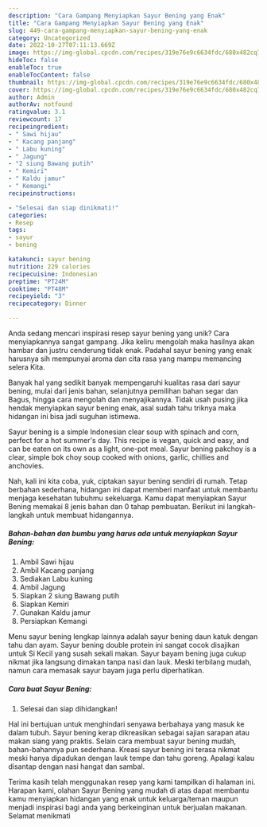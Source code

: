 ```yaml
---
description: "Cara Gampang Menyiapkan Sayur Bening yang Enak"
title: "Cara Gampang Menyiapkan Sayur Bening yang Enak"
slug: 449-cara-gampang-menyiapkan-sayur-bening-yang-enak
category: Uncategorized
date: 2022-10-27T07:11:13.669Z
image: https://img-global.cpcdn.com/recipes/319e76e9c6634fdc/680x482cq70/sayur-bening-foto-resep-utama.jpg
hideToc: false
enableToc: true
enableTocContent: false
thumbnail: https://img-global.cpcdn.com/recipes/319e76e9c6634fdc/680x482cq70/sayur-bening-foto-resep-utama.jpg
cover: https://img-global.cpcdn.com/recipes/319e76e9c6634fdc/680x482cq70/sayur-bening-foto-resep-utama.jpg
author: Admin
authorAv: notfound
ratingvalue: 3.1
reviewcount: 17
recipeingredient:
- " Sawi hijau"
- " Kacang panjang"
- " Labu kuning"
- " Jagung"
- "2 siung Bawang putih"
- " Kemiri"
- " Kaldu jamur"
- " Kemangi"
recipeinstructions:

- "Selesai dan siap dinikmati!"
categories:
- Resep
tags:
- sayur
- bening

katakunci: sayur bening 
nutrition: 229 calories
recipecuisine: Indonesian
preptime: "PT24M"
cooktime: "PT48M"
recipeyield: "3"
recipecategory: Dinner

---
```





Anda sedang mencari inspirasi resep sayur bening yang unik? Cara menyiapkannya sangat gampang. Jika keliru mengolah maka hasilnya akan hambar dan justru cenderung tidak enak. Padahal sayur bening yang enak harusnya sih mempunyai aroma dan cita rasa yang mampu memancing selera Kita.





Banyak hal yang sedikit banyak mempengaruhi kualitas rasa dari sayur bening, mulai dari jenis bahan, selanjutnya pemilihan bahan segar dan Bagus, hingga cara mengolah dan menyajikannya. Tidak usah pusing jika hendak menyiapkan sayur bening enak,      asal sudah tahu triknya maka hidangan ini bisa jadi suguhan istimewa.














Sayur bening is a simple Indonesian clear soup with spinach and corn, perfect for a hot summer&#39;s day. This recipe is vegan, quick and easy, and can be eaten on its own as a light, one-pot meal. Sayur bening pakchoy is a clear, simple bok choy soup cooked with onions, garlic, chillies and anchovies.






Nah, kali ini kita coba, yuk, ciptakan sayur bening sendiri di rumah. Tetap berbahan sederhana, hidangan ini dapat memberi manfaat untuk membantu menjaga kesehatan tubuhmu sekeluarga. Kamu dapat menyiapkan Sayur Bening memakai 8 jenis bahan dan 0 tahap pembuatan. Berikut ini langkah-langkah untuk membuat hidangannya.

<!--inarticleads1-->

##### Bahan-bahan dan bumbu yang harus ada untuk menyiapkan Sayur Bening:

1. Ambil  Sawi hijau
1. Ambil  Kacang panjang
1. Sediakan  Labu kuning
1. Ambil  Jagung
1. Siapkan 2 siung Bawang putih
1. Siapkan  Kemiri
1. Gunakan  Kaldu jamur
1. Persiapkan  Kemangi


Menu sayur bening lengkap lainnya adalah sayur bening daun katuk dengan tahu dan ayam. Sayur bening double protein ini sangat cocok disajikan untuk Si Kecil yang susah sekali makan. Sayur bayam bening juga cukup nikmat jika langsung dimakan tanpa nasi dan lauk. Meski terbilang mudah, namun cara memasak sayur bayam juga perlu diperhatikan. 

<!--inarticleads2-->

##### Cara buat Sayur Bening:


1. Selesai dan siap dihidangkan!

Hal ini bertujuan untuk menghindari senyawa berbahaya yang masuk ke dalam tubuh. Sayur bening kerap dikreasikan sebagai sajian sarapan atau makan siang yang praktis. Selain cara membuat sayur bening mudah, bahan-bahannya pun sederhana. Kreasi sayur bening ini terasa nikmat meski hanya dipadukan dengan lauk tempe dan tahu goreng. Apalagi kalau disantap dengan nasi hangat dan sambal. 

Terima kasih telah menggunakan resep yang kami tampilkan di halaman ini. Harapan kami, olahan Sayur Bening yang mudah di atas dapat membantu kamu menyiapkan hidangan yang enak untuk keluarga/teman maupun menjadi inspirasi bagi anda yang berkeinginan untuk berjualan makanan. Selamat menikmati
